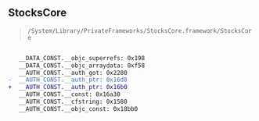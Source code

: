 ## StocksCore

> `/System/Library/PrivateFrameworks/StocksCore.framework/StocksCore`

```diff

   __DATA_CONST.__objc_superrefs: 0x198
   __DATA_CONST.__objc_arraydata: 0xf58
   __AUTH_CONST.__auth_got: 0x2280
-  __AUTH_CONST.__auth_ptr: 0x16d8
+  __AUTH_CONST.__auth_ptr: 0x16b0
   __AUTH_CONST.__const: 0x16a30
   __AUTH_CONST.__cfstring: 0x1580
   __AUTH_CONST.__objc_const: 0x18bb0

```
